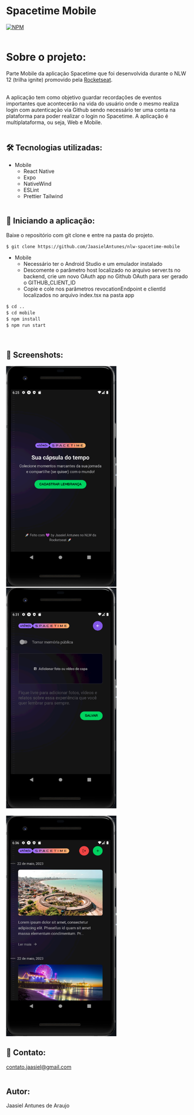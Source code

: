 # Spacetime Mobile <br>
[![NPM](https://img.shields.io/npm/l/react)](https://github.com/JaasielAntunes/nlw-spacetime-mobile/blob/main/LICENSE)
<br> <br>

# Sobre o projeto:
Parte Mobile da aplicação Spacetime que foi desenvolvida durante o NLW 12 (trilha ignite) promovido pela [Rocketseat](https://rocketseat.com.br "Site da Rocketseat").
<br> <br>

A aplicação tem como objetivo guardar recordações de eventos importantes que acontecerão na vida do usuário onde o mesmo realiza login com autenticação via Github
sendo necessário ter uma conta na plataforma para poder realizar o login no Spacetime. A aplicação é multiplataforma, ou seja, Web e Mobile.
<br> <br>

## :hammer_and_wrench: Tecnologias utilizadas:
* Mobile
  * React Native 
  * Expo
  * NativeWind
  * ESLint
  * Prettier Tailwind
<br> <br>

## :car: Iniciando a aplicação:
Baixe o repositório com git clone e entre na pasta do projeto.
```bash
$ git clone https://github.com/JaasielAntunes/nlw-spacetime-mobile
```
* Mobile
  * Necessário ter o Android Studio e um emulador instalado
  * Descomente o parâmetro host localizado no arquivo server.ts no backend, crie um novo OAuth app no Github OAuth para ser gerado
  o GITHUB_CLIENT_ID
  * Copie e cole nos parâmetros revocationEndpoint e clientId localizados no arquivo index.tsx na pasta app
```bash
$ cd ..
$ cd mobile
$ npm install
$ npm run start
```
<br>

## :camera_flash: Screenshots:
<div>
    <img width="300" height="600" src="screenshots/img1.png">
    <img width="300" height="600" src="screenshots/img2.png">
</div>

<br>

<div>
    <img width="300" height="600" src="screenshots/img3.png">
</div>

## :email: Contato:
contato.jaasiel@gmail.com
<br> <br>

## Autor:
Jaasiel Antunes de Araujo
